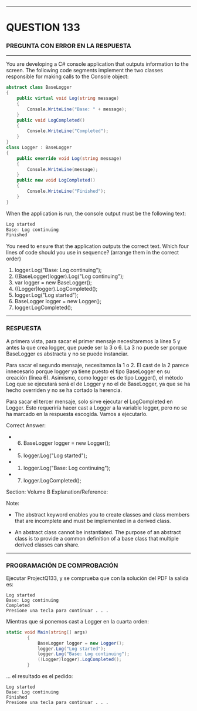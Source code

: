 ------

# QUESTION 133

### PREGUNTA CON ERROR EN LA RESPUESTA

------

You are developing a C# console application that outputs information to the screen. The following code
segments implement the two classes responsible for making calls to the Console object:

```c#
abstract class BaseLogger
{
	public virtual void Log(string message)
    {
        Console.WriteLine("Base: " + message);
    }
    public void LogCompleted() 
    {
        Console.WriteLine("Completed");
    }
}
class Logger : BaseLogger
{
	public override void Log(string message)
    {
        Console.WriteLine(message);
    }
    public new void LogCompleted() 
    {
        Console.WriteLine("Finished");
    }
}
```

When the application is run, the console output must be the following text:

```c#
Log started
Base: Log continuing
Finished
```

You need to ensure that the application outputs the correct text.
Which four lines of code should you use in sequence? (arrange them in the correct order)



1. logger.Log("Base: Log continuing");
2. ((BaseLogger)logger).Log("Log continuing");
3. var logger = new BaseLogger();
4. ((Logger)logger).LogCompleted();
5. logger.Log("Log started");
6. BaseLogger logger = new Logger();
7. logger.LogCompleted();



------

### RESPUESTA

A primera vista, para sacar el primer mensaje necesitaremos la línea 5 y antes la que crea logger, que puede ser la 3 o 6. La 3 no puede ser porque BaseLogger es abstracta y no se puede instanciar. 

Para sacar el segundo mensaje, necesitamos la 1 o 2. El cast de la 2 parece innecesario porque logger ya tiene puesto el tipo BaseLogger en su creación (linea 6). Asimismo, como logger es de tipo Logger(), el método Log que se ejecutará será el de Logger y no el de BaseLogger, ya que se ha hecho overriden y no se ha cortado la herencia. 

Para sacar el tercer mensaje, solo sirve ejecutar el LogCompleted en Logger. Esto requeriría hacer cast a Logger a la variable logger, pero no se ha marcado en la respuesta escogida. Vamos a ejecutarlo.

Correct Answer:

- 6. BaseLogger logger = new Logger();
- 5. logger.Log("Log started");
- 1. logger.Log("Base: Log continuing");
- 7. logger.LogCompleted();

Section: Volume B
Explanation/Reference: 

Note:

* The abstract keyword enables you to create classes and class members that are incomplete and must be implemented in a derived class.

* An abstract class cannot be instantiated. The purpose of an abstract class is to provide a common definition of a base class that multiple derived classes can share.

  

------

### PROGRAMACIÓN DE COMPROBACIÓN

Ejecutar ProjectQ133, y se comprueba que con la solución del PDF la salida es:

```
Log started
Base: Log continuing
Completed
Presione una tecla para continuar . . .
```

Mientras que si ponemos cast a Logger en la cuarta orden:

```C#
static void Main(string[] args)
        {
            BaseLogger logger = new Logger();
            logger.Log("Log started");
            logger.Log("Base: Log continuing");
            ((Logger)logger).LogCompleted();
        }
```

... el resultado es el pedido:

```
Log started
Base: Log continuing
Finished
Presione una tecla para continuar . . .
```

